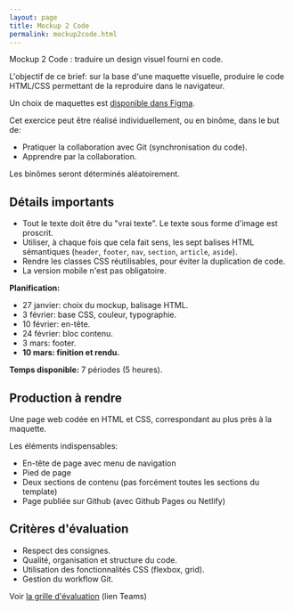```yaml
---
layout: page
title: Mockup 2 Code
permalink: mockup2code.html
---
```


Mockup 2 Code : traduire un design visuel fourni en code.

L'objectif de ce brief: sur la base d'une maquette visuelle, produire le code HTML/CSS permettant de la reproduire dans le navigateur.

Un choix de maquettes est [disponible dans Figma](https://www.figma.com/files/project/79927683).

Cet exercice peut être réalisé individuellement, ou en binôme, dans le but de:

- Pratiquer la collaboration avec Git (synchronisation du code).
- Apprendre par la collaboration.

Les binômes seront déterminés aléatoirement.

## Détails importants

- Tout le texte doit être du "vrai texte". Le texte sous forme d'image est proscrit.
- Utiliser, à chaque fois que cela fait sens, les sept balises HTML sémantiques (`header`, `footer`, `nav`, `section`, `article`, `aside`).
- Rendre les classes CSS réutilisables, pour éviter la duplication de code.
- La version mobile n'est pas obligatoire.

**Planification:**

- 27 janvier: choix du mockup, balisage HTML.
- 3 février: base CSS, couleur, typographie.
- 10 février: en-tête.
- 24 février: bloc contenu.
- 3 mars: footer.
- **10 mars: finition et rendu.**

**Temps disponible:** 7 périodes (5 heures).

## Production à rendre

Une page web codée en HTML et CSS, correspondant au plus près à la maquette.

Les éléments indispensables:

- En-tête de page avec menu de navigation
- Pied de page
- Deux sections de contenu (pas forcément toutes les sections du template)
- Page publiée sur Github (avec Github Pages ou Netlify)

## Critères d'évaluation

- Respect des consignes.
- Qualité, organisation et structure du code.
- Utilisation des fonctionnalités CSS (flexbox, grid).
- Gestion du workflow Git.

Voir [la grille d'évaluation](https://eduvaud.sharepoint.com/:x:/s/ERACOM_ID311_Teams/EVM0yqMw_FFArcYlmeY_iB8BzDNEHHjqmLX_CDv42JOSOQ?e=Ha3UL0) (lien Teams)